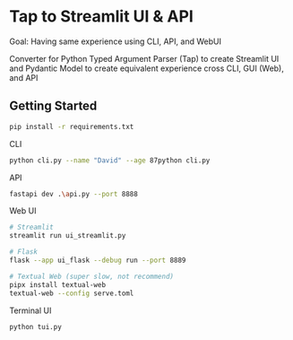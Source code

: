 # Tap to Streamlit UI & API

Goal: Having same experience using CLI, API, and WebUI

Converter for Python Typed Argument Parser (Tap) to create Streamlit UI and Pydantic Model to create equivalent experience cross CLI, GUI (Web), and API

## Getting Started

```bash
pip install -r requirements.txt
```

CLI

```bash
python cli.py --name "David" --age 87python cli.py
```

API

```bash
fastapi dev .\api.py --port 8888
```

Web UI

```bash
# Streamlit
streamlit run ui_streamlit.py

# Flask
flask --app ui_flask --debug run --port 8889

# Textual Web (super slow, not recommend)
pipx install textual-web
textual-web --config serve.toml
```

Terminal UI

```bash
python tui.py
```
